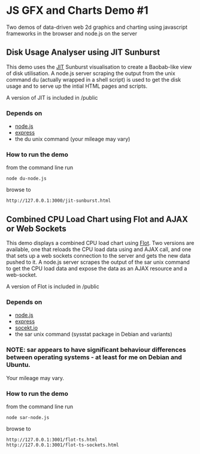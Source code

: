 JS GFX and Charts Demo #1
=========================

Two demos of data-driven web 2d graphics and charting using javascript frameworks in the browser and node.js on the server

Disk Usage Analyser using JIT Sunburst
--------------------------------------

This demo uses the [JIT](http://thejit.org) Sunburst visualisation to create a Baobab-like view of disk utilisation.
A node.js server scraping the output from the unix command du (actually wrapped in a shell script) is used to get the disk usage and to serve up the intial HTML pages and scripts.

A version of JIT is included in /public

### Depends on

* [node.js](http://nodejs.org/)
* [express](http://expressjs.com/)
* the du unix command (your mileage may vary)

### How to run the demo

from the command line run 

	node du-node.js

browse to

	http://127.0.0.1:3000/jit-sunburst.html


Combined CPU Load Chart using Flot and AJAX or Web Sockets
----------------------------------------------------------

This demo displays a combined CPU load chart using [Flot](http://code.google.com/p/flot/).
Two versions are available, one that reloads the CPU load data using and AJAX call, and one that sets up a web sockets connection to the server and gets the new data pushed to it.
A node.js server scrapes the output of the sar unix command to get the CPU load data and expose the data as an AJAX resource and a web-socket.

A version of Flot is included in /public

### Depends on

* [node.js](http://nodejs.org/)
* [express](http://expressjs.com/)
* [socekt.io](http://socket.io/)
* the sar unix command (sysstat package in Debian and variants)

### NOTE: sar appears to have significant behaviour differences between operating systems - at least for me on Debian and Ubuntu.
Your mileage may vary.

### How to run the demo

from the command line run 

	node sar-node.js

browse to

	http://127.0.0.1:3001/flot-ts.html
	http://127.0.0.1:3001/flot-ts-sockets.html


